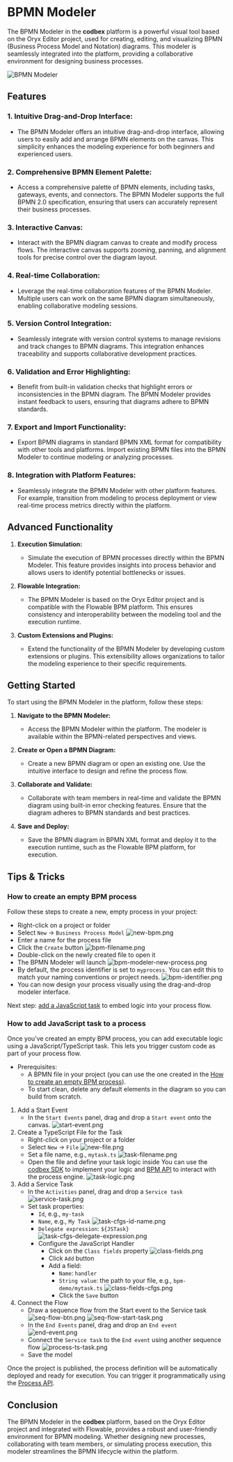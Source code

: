 # BPMN Modeler

The BPMN Modeler in the __codbex__ platform is a powerful visual tool based on the Oryx Editor project, used for creating, editing, and visualizing BPMN (Business Process Model and Notation) diagrams. This modeler is seamlessly integrated into the platform, providing a collaborative environment for designing business processes.

![BPMN Modeler](../../images/bpmn-sample-diagram.png)

## Features

### 1. **Intuitive Drag-and-Drop Interface:**
   - The BPMN Modeler offers an intuitive drag-and-drop interface, allowing users to easily add and arrange BPMN elements on the canvas. This simplicity enhances the modeling experience for both beginners and experienced users.

### 2. **Comprehensive BPMN Element Palette:**
   - Access a comprehensive palette of BPMN elements, including tasks, gateways, events, and connectors. The BPMN Modeler supports the full BPMN 2.0 specification, ensuring that users can accurately represent their business processes.

### 3. **Interactive Canvas:**
   - Interact with the BPMN diagram canvas to create and modify process flows. The interactive canvas supports zooming, panning, and alignment tools for precise control over the diagram layout.

### 4. **Real-time Collaboration:**
   - Leverage the real-time collaboration features of the BPMN Modeler. Multiple users can work on the same BPMN diagram simultaneously, enabling collaborative modeling sessions.

### 5. **Version Control Integration:**
   - Seamlessly integrate with version control systems to manage revisions and track changes to BPMN diagrams. This integration enhances traceability and supports collaborative development practices.

### 6. **Validation and Error Highlighting:**
   - Benefit from built-in validation checks that highlight errors or inconsistencies in the BPMN diagram. The BPMN Modeler provides instant feedback to users, ensuring that diagrams adhere to BPMN standards.

### 7. **Export and Import Functionality:**
   - Export BPMN diagrams in standard BPMN XML format for compatibility with other tools and platforms. Import existing BPMN files into the BPMN Modeler to continue modeling or analyzing processes.

### 8. **Integration with Platform Features:**
   - Seamlessly integrate the BPMN Modeler with other platform features. For example, transition from modeling to process deployment or view real-time process metrics directly within the platform.

## Advanced Functionality

1. **Execution Simulation:**
   - Simulate the execution of BPMN processes directly within the BPMN Modeler. This feature provides insights into process behavior and allows users to identify potential bottlenecks or issues.

2. **Flowable Integration:**
   - The BPMN Modeler is based on the Oryx Editor project and is compatible with the Flowable BPM platform. This ensures consistency and interoperability between the modeling tool and the execution runtime.

3. **Custom Extensions and Plugins:**
   - Extend the functionality of the BPMN Modeler by developing custom extensions or plugins. This extensibility allows organizations to tailor the modeling experience to their specific requirements.

## Getting Started

To start using the BPMN Modeler in the platform, follow these steps:

1. **Navigate to the BPMN Modeler:**
   - Access the BPMN Modeler within the platform. The modeler is available within the BPMN-related perspectives and views.

2. **Create or Open a BPMN Diagram:**
   - Create a new BPMN diagram or open an existing one. Use the intuitive interface to design and refine the process flow.

3. **Collaborate and Validate:**
   - Collaborate with team members in real-time and validate the BPMN diagram using built-in error checking features. Ensure that the diagram adheres to BPMN standards and best practices.

4. **Save and Deploy:**
   - Save the BPMN diagram in BPMN XML format and deploy it to the execution runtime, such as the Flowable BPM platform, for execution.

## Tips & Tricks
### How to create an empty BPM process
Follow these steps to create a new, empty process in your project:
- Right-click on a project or folder
- Select `New` -> `Business Process Model`
  ![new-bpm.png](../../images/tooling/processes/modeler/new-bpm.png)
- Enter a name for the process file
- Click the `Create` button
  ![bpm-filename.png](../../images/tooling/processes/modeler/bpm-filename.png)
- Double-click on the newly created file to open it
- The BPMN Modeler will launch
  ![bpm-modeler-new-process.png](../../images/tooling/processes/modeler/bpm-modeler-new-process.png)
- By default, the process identifier is set to `myprocess`. You can edit this to match your naming conventions or project needs.
  ![bpm-identifier.png](../../images/tooling/processes/modeler/bpm-identifier.png)
- You can now design your process visually using the drag-and-drop modeler interface.

Next step: [add a JavaScript task](#how-to-add-javascript-task-to-a-process) to embed logic into your process flow.

### How to add JavaScript task to a process
Once you’ve created an empty BPM process, you can add executable logic using a JavaScript/TypeScript task. This lets you trigger custom code as part of your process flow.

- Prerequisites:
   - A BPMN file in your project (you can use the one created in the [How to create an empty BPM process](#how-to-create-an-empty-bpm-process)).
   - To start clean, delete any default elements in the diagram so you can build from scratch.

1. Add a Start Event
   - In the `Start Events` panel, drag and drop a `Start event` onto the canvas.
     ![start-event.png](../../images/tooling/processes/modeler/start-event.png)
2. Create a TypeScript File for the Task
   - Right-click on your project or a folder
   - Select `New` -> `File`
     ![new-file.png](../../images/tooling/processes/modeler/new-file.png)
   - Set a file name, e.g., `mytask.ts`
     ![task-filename.png](../../images/tooling/processes/modeler/task-filename.png)
   - Open the file and define your task logic inside
     You can use the [codbex SDK](/documentation/platform/sdk/) to implement your logic and [BPM API](/documentation/platform/sdk/bpm/) to interact with the process engine.
     ![task-logic.png](../../images/tooling/processes/modeler/task-logic.png)
3. Add a Service Task
   - In the `Activities` panel, drag and drop a `Service task`
     ![service-task.png](../../images/tooling/processes/modeler/service-task.png)
   - Set task properties:
      - `Id`, e.g., `my-task`
      - `Name`, e.g., `My Task`
        ![task-cfgs-id-name.png](../../images/tooling/processes/modeler/task-cfgs-id-name.png)
     - `Delegate expression`: `${JSTask}`
       ![task-cfgs-delegate-expression.png](../../images/tooling/processes/modeler/task-cfgs-delegate-expression.png)
     - Configure the JavaScript Handler
        - Click on the `Class fields` property
          ![class-fields.png](../../images/tooling/processes/modeler/class-fields.png)
        - Click `Add` button
       - Add a field:
          - `Name`: `handler`
          - `String value`: the path to your file, e.g., `bpm-demo/mytask.ts`
            ![class-fields-cfgs.png](../../images/tooling/processes/modeler/class-fields-cfgs.png)
         - Click the `Save` button
4. Connect the Flow
   - Draw a sequence flow from the Start event to the Service task
     ![seq-flow-btn.png](../../images/tooling/processes/modeler/seq-flow-btn.png)
     ![seq-flow-start-task.png](../../images/tooling/processes/modeler/seq-flow-start-task.png)
   - In the `End Events` panel, drag and drop an `End event`
     ![end-event.png](../../images/tooling/processes/modeler/end-event.png)
   - Connect the `Service task` to the `End event` using another sequence flow
     ![process-ts-task.png](../../images/tooling/processes/modeler/process-ts-task.png)
   - Save the model

Once the project is published, the process definition will be automatically deployed and ready for execution.
You can trigger it programmatically using the [Process API](/documentation/platform/sdk/bpm/process).

## Conclusion

The BPMN Modeler in the __codbex__ platform, based on the Oryx Editor project and integrated with Flowable, provides a robust and user-friendly environment for BPMN modeling. Whether designing new processes, collaborating with team members, or simulating process execution, this modeler streamlines the BPMN lifecycle within the platform.
